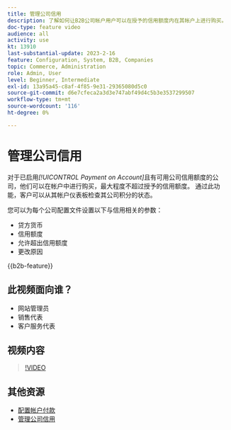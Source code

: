 ```yaml
---
title: 管理公司信用
description: 了解如何让B2B公司帐户用户可以在授予的信用额度内在其帐户上进行购买。
doc-type: feature video
audience: all
activity: use
kt: 13910
last-substantial-update: 2023-2-16
feature: Configuration, System, B2B, Companies
topic: Commerce, Administration
role: Admin, User
level: Beginner, Intermediate
exl-id: 13a95a45-c8af-4f85-9e31-29365080d5c0
source-git-commit: d6e7cfeca2a3d3e747abf49d4c5b3e3537299507
workflow-type: tm+mt
source-wordcount: '116'
ht-degree: 0%

---
```


# 管理公司信用

对于已启用&#x200B;_[!UICONTROL Payment on Account]_&#x200B;且有可用公司信用额度的公司，他们可以在帐户中进行购买，最大程度不超过授予的信用额度。 通过此功能，客户可以从其帐户仪表板检查其公司积分的状态。

您可以为每个公司配置文件设置以下与信用相关的参数：

- 贷方货币
- 信用额度
- 允许超出信用额度
- 更改原因

{{b2b-feature}}

## 此视频面向谁？

- 网站管理员
- 销售代表
- 客户服务代表

## 视频内容

>[!VIDEO](https://video.tv.adobe.com/v/344445?quality=12&learn=on)

## 其他资源

- [配置帐户付款](https://experienceleague.adobe.com/docs/commerce-admin/b2b/enable-basic-features.html?lang=zh-Hans#configure-payment-on-account)
- [管理公司信用](https://experienceleague.adobe.com/docs/commerce-admin/b2b/companies/credit-company.html?lang=zh-Hans)
